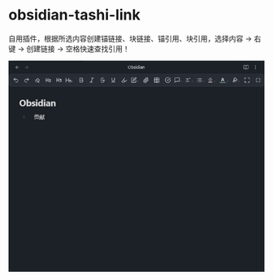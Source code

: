 # obsidian-tashi-link

自用插件，根据所选内容创建锚链接、块链接、锚引用、块引用，选择内容 → 右键 → 创建链接 → 空格快速查找引用！ 

![输入图片说明](obsidian-tashi-link.gif)
